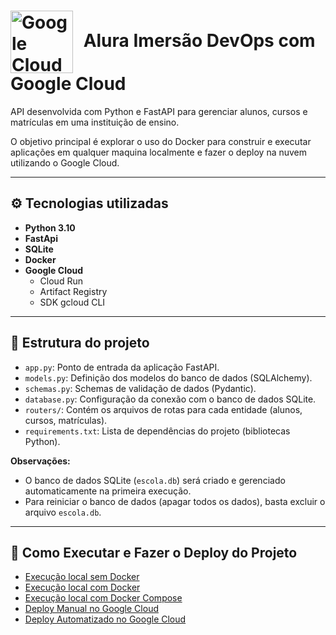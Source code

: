 <h1>
  <img src="https://cloud.google.com/_static/cloud/images/social-icon-google-cloud-1200-630.png" alt="Google Cloud Icon" width="100" style="vertical-align:middle; margin-right:10px;" />
  Alura Imersão DevOps com Google Cloud
</h1>

API desenvolvida com Python e FastAPI para gerenciar alunos, cursos e matrículas em uma instituição de ensino. 

O objetivo principal é explorar o uso do Docker para construir e executar aplicações em qualquer maquina localmente e fazer o deploy na nuvem utilizando o Google Cloud.

---

## ⚙️ Tecnologias utilizadas

- **Python 3.10**
- **FastApi**
- **SQLite**
- **Docker**
- **Google Cloud**
  - Cloud Run
  - Artifact Registry
  - SDK gcloud CLI

---

## 📂 Estrutura do projeto

- `app.py`: Ponto de entrada da aplicação FastAPI.
- `models.py`: Definição dos modelos do banco de dados (SQLAlchemy).
- `schemas.py`: Schemas de validação de dados (Pydantic).
- `database.py`: Configuração da conexão com o banco de dados SQLite.
- `routers/`: Contém os arquivos de rotas para cada entidade (alunos, cursos, matrículas).
- `requirements.txt`: Lista de dependências do projeto (bibliotecas Python).

**Observações:**

- O banco de dados SQLite (`escola.db`) será criado e gerenciado automaticamente na primeira execução.
- Para reiniciar o banco de dados (apagar todos os dados), basta excluir o arquivo `escola.db`.

---

## 🚀 Como Executar e Fazer o Deploy do Projeto

- [Execução local sem Docker](docs/README-NO-DOCKER.md)
- [Execução local com Docker](docs/README-DOCKER.md)
- [Execução local com Docker Compose](docs/README-DOCKER-COMPOSE.md)
- [Deploy Manual no Google Cloud](docs/README-DEPLOY-MANUAL-GOOGLECLOUD.md)
- [Deploy Automatizado no Google Cloud](docs/README-DEPLOY-AUTOMATIZADO-GOOGLECLOUD.md)






